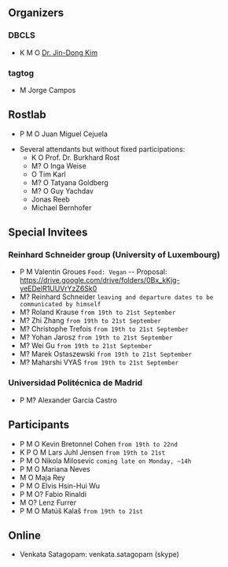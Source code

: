 ## Organizers

### DBCLS

* K M O [Dr. Jin-Dong Kim](http://data.dbcls.jp/~jdkim/)

### tagtog

* M Jorge Campos

## Rostlab

* P M O Juan Miguel Cejuela
- Several attendants but without fixed participations:
    - K O Prof. Dr. Burkhard Rost
    - M? O Inga Weise
    - O Tim Karl
    - M? O Tatyana Goldberg
    - M? O Guy Yachdav
    - Jonas Reeb
    - Michael Bernhofer

## Special Invitees

### Reinhard Schneider group (University of Luxembourg)

* P M Valentin Groues `Food: Vegan` -- Proposal: https://drive.google.com/drive/folders/0Bx_kKjg-yeEDelR1UUVrYzZ6Sk0
* M? Reinhard Schneider `leaving and departure dates to be communicated by himself`
* M? Roland Krause `from 19th to 21st September`
* M? Zhi Zhang `from 19th to 21st September`
* M? Christophe Trefois `from 19th to 21st September`
* M? Yohan Jarosz `from 19th to 21st September`
* M? Wei Gu `from 19th to 21st September`
* M? Marek Ostaszewski `from 19th to 21st September`
* M? Maharshi VYAS `from 19th to 21st September`

### Universidad Politécnica de Madrid

* P M? Alexander Garcia Castro


## Participants

* P M O Kevin Bretonnel Cohen `from 19th to 22nd`
* K P O M Lars Juhl Jensen `from 19th to 21st`
* P M O Nikola Milosevic `coming late on Monday, ~14h`
* P M O Mariana Neves
* M O Maja Rey
* P M O Elvis Hsin-Hui Wu
* P M O? Fabio Rinaldi
* M O? Lenz Furrer
* P M O Matúš Kalaš `from 19th to 21st`


## Online

- Venkata Satagopam: venkata.satagopam (skype)
